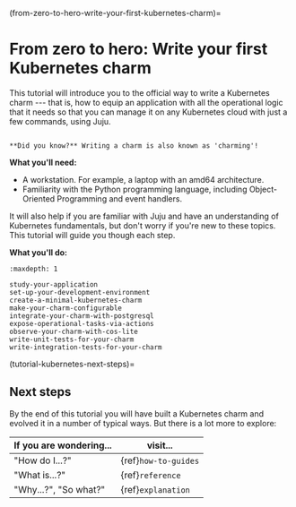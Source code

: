 (from-zero-to-hero-write-your-first-kubernetes-charm)=
# From zero to hero: Write your first Kubernetes charm

This tutorial will introduce you to the official way to write a Kubernetes charm --- that is, how to equip an application with all the operational logic that it needs so that you can manage it on any Kubernetes cloud with just a few commands, using Juju. 

```{important}

**Did you know?** Writing a charm is also known as 'charming'!

```

<!--
We will charm a simple web application  based on the Python FastAPI framework.

The web application uses the PostgreSQL database and has a Prometheus metrics scrape target. As such, we will also integrate it with -->

<!--You will go through the process of *charming a web application.  
What does *charming* and *Charmed Operator* mean? *Charmed Operator* means all of the domain knowledge and expertise about an application distilled in clean and maintainable Python code.  

The  application that we will charm in this tutorial is based on the Python FastAPI framework, uses the PostgreSQL database, and has a Prometheus metrics scrape target. Once it is *charmed*, we will integrate our charm with the existing PostgreSQL charm and the Canonical Observability Stack (COS) bundle, for monitoring purposes.
-->

**What you'll need:** 

- A workstation. For example, a laptop with an amd64 architecture. 
- Familiarity with the Python programming language, including Object-Oriented Programming and event handlers.

It will also help if you are familiar with Juju and have an understanding of
Kubernetes fundamentals, but don't worry if you're new to these topics. This
tutorial will guide you though each step.

**What you'll do:**

<!--
- {ref}`Study your application <study-your-application>`
- {ref}`Set up your development environment <set-up-your-development-environment>`  
- Develop your charm:
    1. {ref}`Create a minimal Kubernetes charm <create-a-minimal-kubernetes-charm>`
    1. {ref}`Make your charm configurable <make-your-charm-configurable>`
    1. {ref}`Integrate your charm with PostgreSQL <integrate-your-charm-with-postgresql>`
    1. {ref}`Expose your charm's operational tasks via actions <expose-operational-tasks-via-actions>`
    1. {ref}`Observe your charm with COS Lite and set up cross-model integrations <observe-your-charm-with-cos-lite>`
    1. {ref}`Write unit tests for your charm <write-unit-tests-for-your-charm>`
    1. {ref}`Write integration tests for your charm <write-integration-tests-for-your-charm>`
-->


```{toctree}
:maxdepth: 1

study-your-application
set-up-your-development-environment
create-a-minimal-kubernetes-charm
make-your-charm-configurable
integrate-your-charm-with-postgresql
expose-operational-tasks-via-actions
observe-your-charm-with-cos-lite
write-unit-tests-for-your-charm
write-integration-tests-for-your-charm
```

(tutorial-kubernetes-next-steps)=
## Next steps

By the end of this tutorial you will have built a Kubernetes charm and evolved it in a number of typical ways. But there is a lot more to explore:

| If you are wondering... | visit...             |
|-------------------------|----------------------|
| "How do I...?"          | {ref}`how-to-guides` |
| "What is...?"           | {ref}`reference`     |
| "Why...?", "So what?"   | {ref}`explanation`   |
